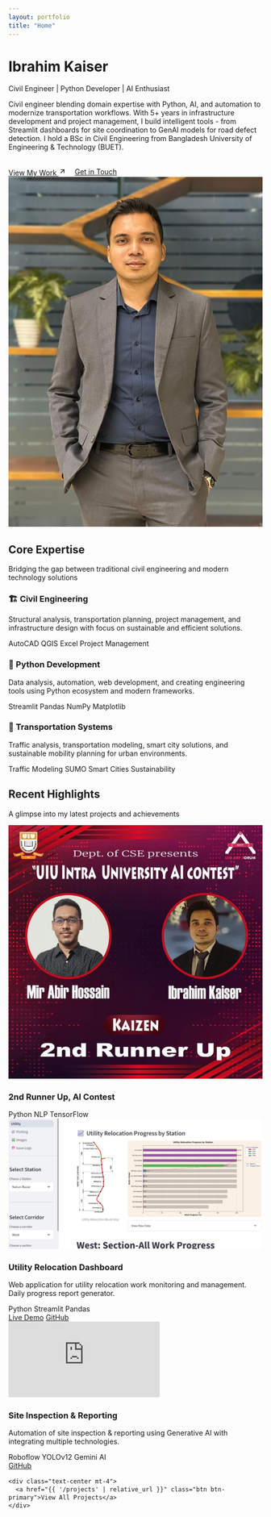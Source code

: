 ```yaml
---
layout: portfolio
title: "Home"
---
```


<div class="hero">
  <div class="container">
    <div class="hero-content">
      <div class="hero-text">
        <h1>Ibrahim Kaiser</h1>
        <p class="subtitle">Civil Engineer | Python Developer | AI Enthusiast</p>
        <p class="description">
          Civil engineer blending domain expertise with Python, AI, and automation to modernize transportation workflows. With 5+ years in infrastructure development and project management, I build intelligent tools - from Streamlit dashboards for site coordination to GenAI models for road defect detection. I hold a BSc in Civil Engineering from Bangladesh University of Engineering & Technology (BUET).
        </p>
        <div style="display: flex; gap: 1rem; margin-top: 2rem;">
          <a href="{{ '/projects' | relative_url }}" class="btn btn-primary">
            View My Work
            <svg width="16" height="16" viewBox="0 0 24 24" fill="none" stroke="currentColor" stroke-width="2">
              <line x1="7" y1="17" x2="17" y2="7"></line>
              <polyline points="7,7 17,7 17,17"></polyline>
            </svg>
          </a>
          <a href="{{ '/about#contact' | relative_url }}" class="btn btn-outline">Get in Touch</a>
        </div>
      </div>
      <div class="hero-image">
        <img src="/assets/images/profile.jpg" alt="Ibrahim Kaiser" class="profile-image" 
             onerror="this.style.display='none'; this.nextElementSibling.style.display='flex';">
        <div class="profile-image" style="display: none; background: linear-gradient(135deg, #2563eb, #10b981); color: white; font-size: 4rem; font-weight: bold;">
          IK
        </div>
      </div>
    </div>
  </div>
</div>

<section class="section">
  <div class="container">
    <div class="section-header">
      <h2 class="section-title">Core Expertise</h2>
      <p class="section-subtitle">
        Bridging the gap between traditional civil engineering and modern technology solutions
      </p>
    </div>    
    <div class="skills-grid">
      <div class="skill-card">
        <h3>🏗️ Civil Engineering</h3>
        <p>Structural analysis, transportation planning, project management, and infrastructure design with focus on sustainable and efficient solutions.</p>
        <div class="skill-tags">
          <span class="tag">AutoCAD</span>
          <span class="tag">QGIS</span>
          <span class="tag">Excel</span>
          <span class="tag">Project Management</span>
        </div>
      </div>      
      <div class="skill-card">
        <h3>🐍 Python Development</h3>
        <p>Data analysis, automation, web development, and creating engineering tools using Python ecosystem and modern frameworks.</p>
        <div class="skill-tags">
          <span class="tag">Streamlit</span>
          <span class="tag">Pandas</span>
          <span class="tag">NumPy</span>
          <span class="tag">Matplotlib</span>
        </div>
      </div>      
      <div class="skill-card">
        <h3>🚗 Transportation Systems</h3>
        <p>Traffic analysis, transportation modeling, smart city solutions, and sustainable mobility planning for urban environments.</p>
        <div class="skill-tags">
          <span class="tag">Traffic Modeling</span>
          <span class="tag">SUMO</span>
          <span class="tag">Smart Cities</span>
          <span class="tag">Sustainability</span>
        </div>
      </div>
    </div>
  </div>
</section>

<section class="section" style="background: var(--surface);">
  <div class="container">
    <div class="section-header">
      <h2 class="section-title">Recent Highlights</h2>
      <p class="section-subtitle">A glimpse into my latest projects and achievements</p>
    </div>    
    <div class="projects-grid">
      <div class="project-card">
        <div class="project-image">
          <img src="/assets/images/ai_contest.jpeg" alt="AI Contest">
        </div>
        <div class="project-content">
          <h3 class="project-title">2nd Runner Up, AI Contest</h3>
          <p class="project-description">            
          </p>
          <div class="project-tech">
            <span class="tech-tag">Python</span>
            <span class="tech-tag">NLP</span>
            <span class="tech-tag">TensorFlow</span>
          </div>
        </div>
      </div>      
      <div class="project-card">
        <div class="project-image">
          <img src="/assets/images/utility.jpg" alt="Utility Dashboard">
        </div>
        <div class="project-content">
          <h3 class="project-title">Utility Relocation Dashboard</h3>
          <p class="project-description">
            Web application for utility relocation work monitoring and management. Daily progress report generator.
          </p>
          <div class="project-tech">
            <span class="tech-tag">Python</span>
            <span class="tech-tag">Streamlit</span>
            <span class="tech-tag">Pandas</span>
          </div>
          <div class="project-links">
            <a href="https://mrtl1-utility.streamlit.app/" target="_blank" rel="noopener noreferrer">Live Demo</a>
            <a href="https://github.com/ikReza/mrtl1_utility" target="_blank" rel="noopener noreferrer">GitHub</a>
          </div>
        </div>
      </div>
      <!-- Add more project cards as needed -->
      <div class="project-card">
        <div class="project-image iframe-container">
          <iframe src="https://www.linkedin.com/embed/feed/update/urn:li:ugcPost:7357788650811609089?compact=1" 
                  frameborder="0" 
                  allowfullscreen="" 
                  title="Road Inspect">
          </iframe>
        </div>
        <div class="project-content">
          <h3 class="project-title">Site Inspection & Reporting</h3>
          <p class="project-description">
            Automation of site inspection & reporting using Generative AI with integrating multiple technologies.
          </p>
          <div class="project-tech">
            <span class="tech-tag">Roboflow</span>
            <span class="tech-tag">YOLOv12</span>
            <span class="tech-tag">Gemini AI</span>
          </div>
          <div class="project-links">
            <a href="https://github.com/ikReza/road_inspect">GitHub</a>
          </div>
        </div>
      </div>
    </div>
    
    <div class="text-center mt-4">
      <a href="{{ '/projects' | relative_url }}" class="btn btn-primary">View All Projects</a>
    </div>
  </div>
</section>
